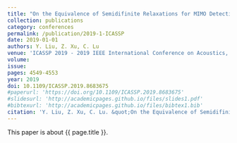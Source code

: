 ```yaml
---
title: "On the Equivalence of Semidifinite Relaxations for MIMO Detection with General Constellations"
collection: publications
category: conferences
permalink: /publication/2019-1-ICASSP
date: 2019-01-01
authors: Y. Liu, Z. Xu, C. Lu
venue: 'ICASSP 2019 - 2019 IEEE International Conference on Acoustics, Speech and Signal Processing (ICASSP), Brighton, United Kingdom'
volume:
issue:
pages: 4549-4553
year: 2019
doi: 10.1109/ICASSP.2019.8683675
#paperurl: 'https://doi.org/10.1109/ICASSP.2019.8683675'
#slidesurl: 'http://academicpages.github.io/files/slides1.pdf'
#bibtexurl: 'http://academicpages.github.io/files/bibtex1.bib'
citation: 'Y. Liu, Z. Xu, C. Lu. &quot;On the Equivalence of Semidifinite Relaxations for MIMO Detection with General Constellations.&quot; <i>ICASSP 2019 - 2019 IEEE International Conference on Acoustics, Speech and Signal Processing (ICASSP), Brighton, United Kingdom</i>. 4549-4553, 2019. https://doi.org/10.1109/ICASSP.2019.8683675'
---
```


This paper is about {{ page.title }}.
